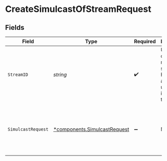 # CreateSimulcastOfStreamRequest


## Fields

| Field                                                                                                                                                                             | Type                                                                                                                                                                              | Required                                                                                                                                                                          | Description                                                                                                                                                                       | Example                                                                                                                                                                           |
| --------------------------------------------------------------------------------------------------------------------------------------------------------------------------------- | --------------------------------------------------------------------------------------------------------------------------------------------------------------------------------- | --------------------------------------------------------------------------------------------------------------------------------------------------------------------------------- | --------------------------------------------------------------------------------------------------------------------------------------------------------------------------------- | --------------------------------------------------------------------------------------------------------------------------------------------------------------------------------- |
| `StreamID`                                                                                                                                                                        | *string*                                                                                                                                                                          | :heavy_check_mark:                                                                                                                                                                | Upon creating a new live stream, FastPix assigns a unique identifier to the stream.                                                                                               | 8717422d89288ad5958d4a86e9afe2a2                                                                                                                                                  |
| `SimulcastRequest`                                                                                                                                                                | [*components.SimulcastRequest](../../models/components/simulcastrequest.md)                                                                                                       | :heavy_minus_sign:                                                                                                                                                                | N/A                                                                                                                                                                               | {<br/>"url": "rtmp://hyd01.contribute.live-video.net/app/",<br/>"streamKey": "live_1012464221_DuM8W004MoZYNxQEZ0czODgfHCFBhk",<br/>"metadata": {<br/>"livestream_name": "Tech-Connect Summit"<br/>}<br/>} |